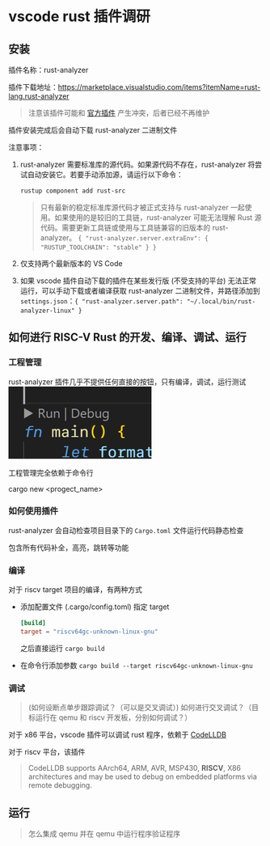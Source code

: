 # vscode rust 插件调研

## 安装

插件名称：rust-analyzer

插件下载地址：<https://marketplace.visualstudio.com/items?itemName=rust-lang.rust-analyzer>

> 注意该插件可能和 [官方插件](https://marketplace.visualstudio.com/items?itemName=rust-lang.rust) 产生冲突，后者已经不再维护

插件安装完成后会自动下载 rust-analyzer 二进制文件

注意事项：

1. rust-analyzer 需要标准库的源代码。如果源代码不存在，rust-analyzer 将尝试自动安装它。若要手动添加源，请运行以下命令：

    ```bash
    rustup component add rust-src
    ```

    > 只有最新的稳定标准库源代码才被正式支持与 rust-analyzer 一起使用。如果使用的是较旧的工具链，rust-analyzer 可能无法理解 Rust 源代码。需要更新工具链或使用与工具链兼容的旧版本的 rust-analyzer。
    `{ "rust-analyzer.server.extraEnv": { "RUSTUP_TOOLCHAIN": "stable" } }`

2. 仅支持两个最新版本的 VS Code

3. 如果 vscode 插件自动下载的插件在某些发行版 (不受支持的平台) 无法正常运行，可以手动下载或者编译获取 rust-analyzer 二进制文件，并路径添加到 `settings.json`：`{ "rust-analyzer.server.path": "~/.local/bin/rust-analyzer-linux" }`

## 如何进行 RISC-V Rust 的开发、编译、调试、运行

### 工程管理

rust-analyzer 插件几乎不提供任何直接的按钮，只有编译，调试，运行测试 ![Alt text](image.png)

工程管理完全依赖于命令行

cargo new <progect_name>

### 如何使用插件

rust-analyzer 会自动检查项目目录下的 `Cargo.toml` 文件运行代码静态检查

包含所有代码补全，高亮，跳转等功能

### 编译

对于 riscv target 项目的编译，有两种方式

- 添加配置文件 (.cargo/config.toml) 指定 target

    ```toml
    [build]
    target = "riscv64gc-unknown-linux-gnu"
    ```

    之后直接运行 `cargo build`

- 在命令行添加参数 `cargo build --target riscv64gc-unknown-linux-gnu`

### 调试

> (如何设断点单步跟踪调试？（可以是交叉调试）)
> 如何进行交叉调试？（目标运行在 qemu 和 riscv 开发板，分别如何调试？）

对于 x86 平台，vscode 插件可以调试 rust 程序，依赖于 [CodeLLDB](https://marketplace.visualstudio.com/items?itemName=vadimcn.vscode-lldb)

对于 riscv 平台，该插件

> CodeLLDB supports AArch64, ARM, AVR, MSP430, **RISCV**, X86 architectures and may be used to debug on embedded platforms via remote debugging.

## 运行

> 怎么集成 qemu 并在 qemu 中运行程序验证程序
